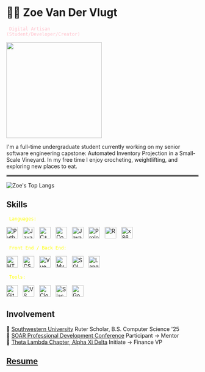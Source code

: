 # 💐🫧   Zoe Van Der Vlugt

<code style="color : pink"> Digital Artisan (Student/Developer/Creator) </code>

<img src="https://media4.giphy.com/media/v1.Y2lkPTc5MGI3NjExem82eDZzZWZrcmZrZ3VwaDUwNndvZ2Fwd3RnMWU3NXU2a3UzYW1pOCZlcD12MV9pbnRlcm5hbF9naWZfYnlfaWQmY3Q9Zw/HzPtbOKyBoBFsK4hyc/giphy.gif" width="250" height="250" />

I'm a full-time undergraduate student currently working on my senior software engineering 
capstone: Automated Inventory Projection in a Small-Scale Vineyard. In my free time I enjoy 
crocheting, weightlifting, and exploring new places to eat.

<hr style="border:2px solid gray">

<!-- ![Zoe's Github Stats](https://github-readme-stats.vercel.app/api?username=zoevandervlugt&show_icons=true&theme=merko) -->

![Zoe's Top Langs](https://github-readme-stats.vercel.app/api/top-langs/?username=zoevandervlugt&layout=compact)

## Skills
<code style="color : Yellow"> Languages:</code>
<!-- Python, Java, C++, Common Lisp (Proficient); JS, Prolog, R, Assembly (Intermediate) -->
<img align="left" alt="Python" width="30px" style="padding-right:10px;" src="https://cdn.iconscout.com/icon/free/png-256/free-python-logo-icon-download-in-svg-png-gif-file-formats--brand-development-tools-pack-logos-icons-226051.png?f=webp&w=256"/>
<img align="left" alt="Java" width="30px" style="padding-right:10px;" src="https://www.svgrepo.com/show/184143/java.svg"/>
<img align="left" alt="C++" width="30px" style="padding-right:10px;" src="https://upload.wikimedia.org/wikipedia/commons/thumb/1/18/ISO_C%2B%2B_Logo.svg/1822px-ISO_C%2B%2B_Logo.svg.png"/> 
<img align="left" alt="Common LISP" width="30px" style="padding-right:10px;" src="https://upload.wikimedia.org/wikipedia/commons/thumb/4/48/Lisp_logo.svg/2048px-Lisp_logo.svg.png"/>
<img align="left" alt="JavaScript" width="30px" style="padding-right:10px;" src="https://cdn.worldvectorlogo.com/logos/javascript-1.svg"/>
<img align="left" alt="Prolog" width="30px" style="padding-right:10px;" src="https://www.svgrepo.com/download/374005/prolog.svg"/>
<img align="left" alt="R" width="30px" style="padding-right:10px;" src="https://upload.wikimedia.org/wikipedia/commons/thumb/1/1b/R_logo.svg/2560px-R_logo.svg.png"/>
<img align="left" alt="x86 Assembly" width="30px" style="padding-right:10px;" src="https://user-images.githubusercontent.com/5421823/62779159-4cf76880-baaa-11e9-8318-e20a1aaa913a.png"/>
<br/><br/>

<code style="color : Yellow"> Front End / Back End:</code>
<!-- HTML/CSS, Vue, MySQL, SQL, LangChain -->
<img align="left" alt="HTML" width="30px" style="padding-right:10px;" src="https://cdn.iconscout.com/icon/free/png-256/free-html-5-logo-icon-download-in-svg-png-gif-file-formats--programming-langugae-language-pack-logos-icons-1175208.png"/>
<img align="left" alt="CSS" width="30px" style="padding-right:10px;" src="https://img.icons8.com/?size=100&id=21278&format=png&color=000000"/>
<img align="left" alt="Vue" width="30px" style="padding-right:10px;" src="https://upload.wikimedia.org/wikipedia/commons/f/f1/Vue.png"/>
<img align="left" alt="MySQL" width="30px" style="padding-right:10px;" src="https://cdn.freebiesupply.com/logos/large/2x/mysql-5-logo-png-transparent.png"/>
<img align="left" alt="SQL" width="30px" style="padding-right:10px;" src="https://www.freeiconspng.com/thumbs/sql-server-icon-png/sql-server-icon-png-29.png"/>
<img align="left" alt="LangChainP" width="30px" style="padding-right:10px;" src="https://media.licdn.com/dms/image/v2/D4D12AQF8MwWNbgUZ_g/article-cover_image-shrink_600_2000/article-cover_image-shrink_600_2000/0/1697534805076?e=2147483647&v=beta&t=oidQ7KQtMb1CVUj-mRzfSaKSFlAHdvzu4z0FZ1VsU10"/>
<br/><br/>

<code style="color : Yellow"> Tools:</code>
<!-- GitHub, VS Code, Cloudflare Workers AI, Slack, Google Colab -->
<img align="left" alt="GitHub" width="30px" style="padding-right:10px;" src="https://www.svgrepo.com/show/331724/github-code-source.svg"/>
<img align="left" alt="VS Code" width="30px" style="padding-right:10px;" src="https://upload.wikimedia.org/wikipedia/commons/thumb/9/9a/Visual_Studio_Code_1.35_icon.svg/2048px-Visual_Studio_Code_1.35_icon.svg.png"/>
<img align="left" alt="Cloudflare Workers AI" width="30px" style="padding-right:10px;" src="https://icon.icepanel.io/Technology/svg/Cloudflare-Workers.svg"/>
<img align="left" alt="Slack" width="30px" style="padding-right:10px;" src="https://upload.wikimedia.org/wikipedia/commons/thumb/d/d5/Slack_icon_2019.svg/2048px-Slack_icon_2019.svg.png"/>
<img align="left" alt="Google Colab" width="30px" style="padding-right:10px;" src="https://avatars.githubusercontent.com/u/33467679?s=280&v=4"/>
<br/><br/>

## Involvement
🎀 [Southwestern University](https://www.southwestern.edu/) Ruter Scholar, B.S. Computer Science '25 \
🎀 [SOAR Professional Development Conference](https://www.southwestern.edu/soar/) Participant → Mentor \
🎀 [Theta Lambda Chapter, Alpha Xi Delta](http://southwestern.alphaxidelta.org/index) Initiate → Finance VP

<h2> <a href="https://github.com/zoevandervlugt/zoevandervlugt/blob/main/Resume.pdf">Resume</a> </h2>

<!--
**zoevandervlugt/zoevandervlugt** is a ✨ _special_ ✨ repository because its `README.md` (this file) appears on your GitHub profile.

Here are some ideas to get you started:

- 🔭 I’m currently working on ...
- 🌱 I’m currently learning ...
- 👯 I’m looking to collaborate on ...
- 🤔 I’m looking for help with ...
- 💬 Ask me about ...
- 📫 How to reach me: ...
- 😄 Pronouns: ...
- ⚡ Fun fact: ...
-->
